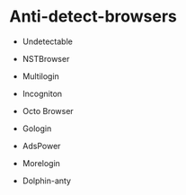 # Anti-detect-browsers

* Undetectable

* NSTBrowser

* Multilogin

* Incogniton

* Octo Browser

* Gologin

* AdsPower

* Morelogin

* Dolphin-anty
